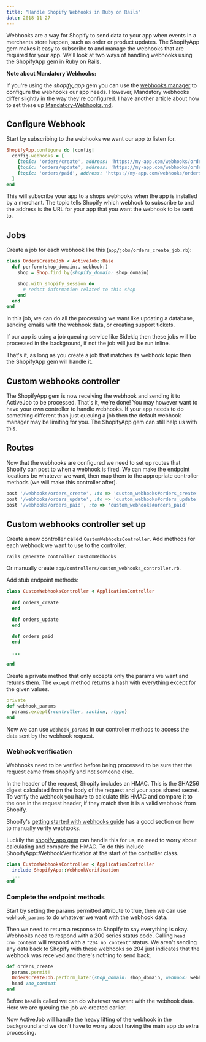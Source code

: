```yaml
---
title: "Handle Shopify Webhooks in Ruby on Rails"
date: 2018-11-27
---
```


Webhooks are a way for Shopify to send data to your app when events in a merchants store happen, such as order or product updates. The ShopifyApp gem makes it easy to subscribe to and manage the webhooks that are required for your app. We'll look at two ways of handling webhooks using the ShopifyApp gem in Ruby on Rails.

**Note about Mandatory Webhooks:**

If you're using the *shopify_app* gem you can use the [webhooks manager](https://github.com/Shopify/shopify_app#webhooksmanager) to configure the webhooks our app needs. However, Mandatory webhooks differ slightly in the way they're configured. I have another article about how to set these up [Mandatory-Webhooks.md]().

## Configure Webhook

Start by subscribing to the webhooks we want our app to listen for.

```rb
ShopifyApp.configure do |config|
  config.webhooks = [
    {topic: 'orders/create', address: 'https://my-app.com/webhooks/orders_create'}
    {topic: 'orders/update', address: 'https://my-app.com/webhooks/orders_update'}
    {topic: 'orders/paid', address: 'https://my-app.com/webhooks/orders_paid'}
  ]
end
```

This will subscribe your app to a shops webhooks when the app is installed by a merchant. The topic tells Shopify which webhook to subscribe to and the address is the URL for your app that you want the webhook to be sent to.

## Jobs

Create a job for each webhook like this (`app/jobs/orders_create_job.rb`):

```rb
class OrdersCreateJob < ActiveJob::Base
  def perform(shop_domain:, webhook:)
    shop = Shop.find_by(shopify_domain: shop_domain)

    shop.with_shopify_session do
      # redact information related to this shop
    end
  end
end
```

In this job, we can do all the processing we want like updating a database, sending emails with the webhook data, or creating support tickets.

If our app is using a job queuing service like Sidekiq then these jobs will be processed in the background, if not the job will just be run inline.

That's it, as long as you create a job that matches its webhook topic then the ShopifyApp gem will handle it.

## Custom webhooks controller

The ShopifyApp gem is now receiving the webhook and sending it to ActiveJob to be processed. That's it, we're done! You may however want to have your own controller to handle webhooks. If your app needs to do something different than just queuing a job then the default webhook manager may be limiting for you. The ShopifyApp gem can still help us with this.

## Routes

Now that the webhooks are configured we need to set up routes that Shopify can post to when a webhook is fired. We can make the endpoint locations be whatever we want, then map them to the appropriate controller methods (we will make this controller after).

```rb
post '/webhooks/orders_create', :to => 'custom_webhooks#orders_create'
post '/webhooks/orders_update', :to => 'custom_webhooks#orders_update'
post '/webhooks/orders_paid', :to => 'custom_webhooks#orders_paid'
```

## Custom webhooks controller set up

Create a new controller called `CustomWebhooksController`. Add methods for each webhook we want to use to the controller.

```
rails generate controller CustomWebhooks
```

Or manually create `app/controllers/custom_webhooks_controller.rb`.

Add stub endpoint methods:

```rb
class CustomWebhooksController < ApplicationController
  
  def orders_create
  end

  def orders_update
  end

  def orders_paid
  end

  ...

end
```

Create a private method that only excepts only the params we want and returns them. The `except` method returns a hash with everything except for the given values.

```rb
private
def webhook_params
  params.except(:controller, :action, :type)
end
```

Now we can use `webhook_params` in our controller methods to access the data sent by the webhook request.

### Webhook verification

Webhooks need to be verified before being processed to be sure that the request came from shopify and not someone else.

In the header of the request, Shopify includes an HMAC. This is the SHA256 digest calculated from the body of the request and your apps shared secret. To verify the webhook you have to calculate this HMAC and compare it to the one in the request header, if they match then it is a valid webhook from Shopify.

Shopify's [getting started with webhooks guide](https://help.shopify.com/en/api/getting-started/webhooks#verify-webhook) has a good section on how to manually verify webhooks.

Luckily the [shopify_app gem](https://github.com/Shopify/shopify_app) can handle this for us, no need to worry about calculating and compare the HMAC. To do this include ShopifyApp::WebhookVerification at the start of the controller class.

```rb
class CustomWebhooksController < ApplicationController
  include ShopifyApp::WebhookVerification
  ...
end
```

### Complete the endpoint methods

Start by setting the params permitted attribute to true, then we can use `webhook_params` to do whatever we want with the webhook data.

Then we need to return a response to Shopify to say everything is okay. Webhooks need to respond with a 200 series status code. Calling `head :no_content` will respond with a `"204 no content"` status. We aren't sending any data back to Shopify with these webhooks so 204 just indicates that the webhook was received and there's nothing to send back.

```rb
def orders_create
  params.permit!
  OrdersCreateJob.perform_later(shop_domain: shop_domain, webhook: webhook_params.to_h)
  head :no_content
end
```

Before `head` is called we can do whatever we want with the webhook data. Here we are queuing the job we created earlier.

Now ActiveJob will handle the heavy lifting of the webhook in the background and we don't have to worry about having the main app do extra processing.